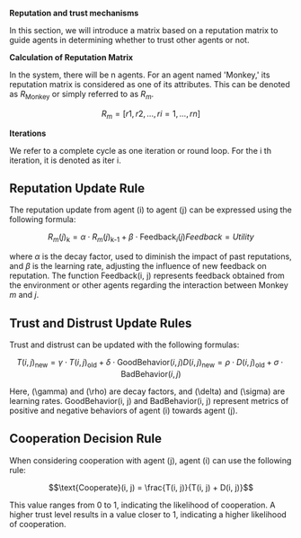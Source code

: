 **Reputation and trust mechanisms**

In this section, we will introduce a matrix based on a reputation matrix to guide agents in determining whether to trust other agents or not.

**Calculation of Reputation Matrix**

In the system, there will be n agents. For an agent named 'Monkey,' its reputation matrix is considered as one of its attributes. This can be denoted as $R_{\text{Monkey}}$ or simply referred to as $R_{m}$.

$$R_{m}=[r1, r2, ..., ri=1, ..., rn]$$

**Iterations**

We refer to a complete cycle as one iteration or round loop. For the i th iteration, it is denoted as iter i.


## Reputation Update Rule

The reputation update from agent \(i\) to agent \(j\) can be expressed using the following formula:

```math
R_m(j)_{\text{k}} = \alpha \cdot R_m(j)_{\text{k-1}} + \beta \cdot \text{Feedback}_i(j)
Feedback=Utility
```

where $\alpha$ is the decay factor, used to diminish the impact of past reputations, and $\beta$ is the learning rate, adjusting the influence of new feedback on reputation. The function Feedback(i, j) represents feedback obtained from the environment or other agents regarding the interaction between Monkey $m$ and $j$.

## Trust and Distrust Update Rules

Trust and distrust can be updated with the following formulas:
```math
T(i, j)_{\text{new}} = \gamma \cdot T(i, j)_{\text{old}} + \delta \cdot \text{GoodBehavior}(i, j)

D(i, j)_{\text{new}} = \rho \cdot D(i, j)_{\text{old}} + \sigma \cdot \text{BadBehavior}(i, j)
```
Here, \(\gamma\) and \(\rho\) are decay factors, and \(\delta\) and \(\sigma\) are learning rates. GoodBehavior(i, j) and BadBehavior(i, j) represent metrics of positive and negative behaviors of agent \(i\) towards agent \(j\).

## Cooperation Decision Rule

When considering cooperation with agent \(j\), agent \(i\) can use the following rule:
```math
\text{Cooperate}(i, j) = \frac{T(i, j)}{T(i, j) + D(i, j)}
```

This value ranges from 0 to 1, indicating the likelihood of cooperation. A higher trust level results in a value closer to 1, indicating a higher likelihood of cooperation.



